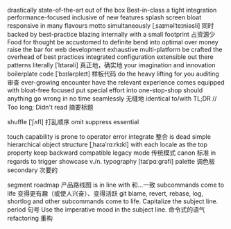drastically
state-of-the-art
out of the box
Best-in-class
a tight integration
performance-focused
inclusive of new features
splash screen
bloat
responsive
in many flavours
motto
simultaneously [ˌsaɪməlˈteɪniəsli] 同时
backed by best-practice
blazing
internally
with a small footprint 占资源少
Food for thought
be accustomed to
definite
bend into
optimal
over money
raise the bar for web development
exhaustive
multi-platform
be crafted
the overhead of
best practices
integrated
configuration
extensible
out there
patterns
literally [ˈlɪtərəli] 真正地，确实地
your imagination and innovation
boilerplate code [ˈbɔɪlərpleɪt] 样板代码
do the heavy lifting for you
auditing 审查
ever-growing
encounter
have the relevant experience
comes equipped with
bloat-free
focused
put special effort into
one-stop-shop
should anything go wrong
in no time
seamlessly 无缝地
identical to/with
TL;DR // Too long; Didn't read 摘要标题

shuffle [ˈʃʌfl] 打乱顺序
omit
suppress
essential

touch capability
is prone to operator error
integrate 整合
is dead simple
hierarchical object structure [ˌhaɪəˈrɑːrkɪkl]
with each locale as the top property
keep backward compatible
legacy mode 传统模式
canon 标准
in regards to
trigger
showcase v./n.
typography [taɪˈpɑːɡrəfi]
palette 调色板
secondary 次要的

segment
roadmap 产品路线图
is in line with 和...一致
subcommands
come to life 变得更有趣（或使人兴奋）、变得活跃
git blame, revert, rebase, log, shortlog and other subcommands come to life.
Capitalize the subject line.
period 句号
Use the imperative mood in the subject line. 命令式的语气
refactoring 重构
